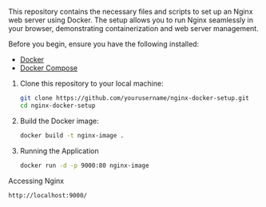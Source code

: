 This repository contains the necessary files and scripts to set up an Nginx web server using Docker. 
The setup allows you to run Nginx seamlessly in your browser, demonstrating containerization and web server management.

Before you begin, ensure you have the following installed:

- [Docker](https://www.docker.com/get-started)
- [Docker Compose](https://docs.docker.com/compose/)

1. Clone this repository to your local machine:
   ```bash
   git clone https://github.com/yourusername/nginx-docker-setup.git
   cd nginx-docker-setup

1. Build the Docker image:
   ```bash
   docker build -t nginx-image .

2. Running the Application
   ```bash
   docker run -d -p 9000:80 nginx-image

Accessing Nginx
   ```bash
   http://localhost:9000/
